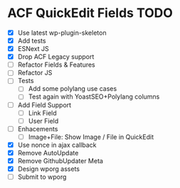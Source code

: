 ACF QuickEdit Fields TODO
=========================

 - [x] Use latest wp-plugin-skeleton
 - [x] Add tests
 - [x] ESNext JS
 - [x] Drop ACF Legacy support
 - [ ] Refactor Fields & Features
 - [ ] Refactor JS
 - [ ] Tests
     - [ ] Add some polylang use cases
     - [ ] Test again with YoastSEO+Polylang columns
 - [ ] Add Field Support
     - [ ] Link Field
     - [ ] User Field
 - [ ] Enhacements
     - [ ] Image+File: Show Image / File in QuickEdit
 - [x] Use nonce in ajax callback
 - [x] Remove AutoUpdate
 - [x] Remove GithubUpdater Meta
 - [x] Design wporg assets
 - [ ] Submit to wporg
